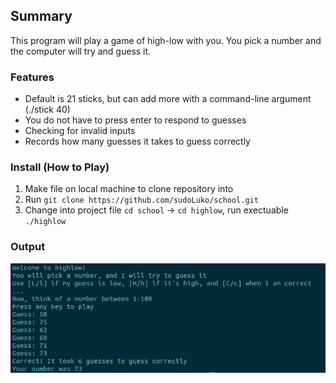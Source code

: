 ## Summary

This program will play a game of high-low with you. You pick a number and the computer will try and guess it.

### Features
- Default is 21 sticks, but can add more with a command-line argument (./stick 40)
- You do not have to press enter to respond to guesses
- Checking for invalid inputs
- Records how many guesses it takes to guess correctly

### Install (How to Play)
1. Make file on local machine to clone repository into
2. Run `git clone https://github.com/sudoLuko/school.git`
3. Change into project file `cd school` -> `cd highlow`, run exectuable `./highlow`

### Output
<img src="../img/highlow.jpg">
